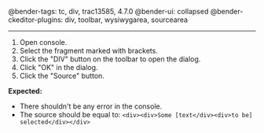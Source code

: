 @bender-tags: tc, div, trac13585, 4.7.0
@bender-ui: collapsed
@bender-ckeditor-plugins: div, toolbar, wysiwygarea, sourcearea

----
1. Open console.
2. Select the fragment marked with brackets.
3. Click the "DIV" button on the toolbar to open the dialog.
4. Click "OK" in the dialog.
5. Click the "Source" button.

**Expected:**
* There shouldn't be any error in the console.
* The source should be equal to: `<div><div>Some [text</div><div>to be] selected</div></div>`
